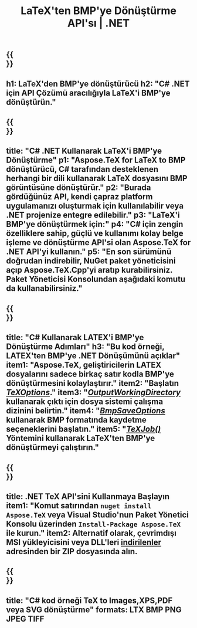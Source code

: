 ﻿---
translation: true
template: /_templates/_conversion-child-net.md
title: LaTeX'ten BMP'ye Dönüştürme API'sı | .NET
description: LaTeX'ten BMP'ye dönüştürme işlevi. Bu şirket içi .NET kitaplığını projenize entegre edin veya LaTeX'i BMP'ye dönüştürmek için platformlar arası uygulamaları kullanın.
keywords: lateks bmp api net, latex2bmp c# entegre
url: /net/conversion/latex-to-bmp/
family: tex
platformtag: net
feature: conversion
informat: LATEX
outformat: BMP
otherformats: PNG JPEG TIFF PDF SVG XPS
---

{{<section banner>}}
---
h1: LaTeX'den BMP'ye dönüştürücü
h2: "C# .NET için API Çözümü aracılığıyla LaTeX'i BMP'ye dönüştürün."
---

{{<section overview>}}
---
title: "C# .NET Kullanarak LaTeX'i BMP'ye Dönüştürme"
p1: "Aspose.TeX for LaTeX to BMP dönüştürücü, C# tarafından desteklenen herhangi bir dili kullanarak LaTeX dosyasını BMP görüntüsüne dönüştürür."
p2: "Burada gördüğünüz API, kendi çapraz platform uygulamanızı oluşturmak için kullanılabilir veya .NET projenize entegre edilebilir."
p3: "LaTeX'i BMP'ye dönüştürmek için:"
p4: "C# için zengin özelliklere sahip, güçlü ve kullanımı kolay belge işleme ve dönüştürme API'si olan Aspose.TeX for .NET API'yi kullanın."
p5: "En son sürümünü doğrudan indirebilir, NuGet paket yöneticisini açıp Aspose.TeX.Cpp'yi aratıp kurabilirsiniz. Paket Yöneticisi Konsolundan aşağıdaki komutu da kullanabilirsiniz."
---

{{<section feature1>}}
---
title: "C# Kullanarak LATEX'i BMP'ye Dönüştürme Adımları"
h3: "Bu kod örneği, LATEX'ten BMP'ye .NET Dönüşümünü açıklar"
item1: "Aspose.TeX, geliştiricilerin LATEX dosyalarını sadece birkaç satır kodla BMP'ye dönüştürmesini kolaylaştırır."
item2: "Başlatın [*TeXOptions*](https://reference.aspose.com/tex/net/aspose.tex/texoptions/)."
item3: "[*OutputWorkingDirectory*](https://reference.aspose.com/tex/net/aspose.tex/texoptions/outputworkingdirectory/) kullanarak çıktı için dosya sistemi çalışma dizinini belirtin."
item4: "[*BmpSaveOptions*](https://reference.aspose.com/tex/net/aspose.tex.presentation.image/bmpsaveoptions/) kullanarak BMP formatında kaydetme seçeneklerini başlatın."
item5: "[*TeXJob()*](https://reference.aspose.com/tex/net/aspose.tex/texjob/) Yöntemini kullanarak LaTeX'ten BMP'ye dönüştürmeyi çalıştırın."
---

{{<section feature2>}}
---
title: .NET TeX API'sini Kullanmaya Başlayın
item1: "Komut satırından ```nuget install Aspose.TeX``` veya Visual Studio'nun Paket Yönetici Konsolu üzerinden ```Install-Package Aspose.TeX``` ile kurun."
item2: Alternatif olarak, çevrimdışı MSI yükleyicisini veya DLL'leri [indirilenler](https://downloads.aspose.com/tex/net) adresinden bir ZIP dosyasında alın.
---

{{<section widget>}}
---
title: "C# kod örneği TeX to Images,XPS,PDF veya SVG dönüştürme"
formats: LTX BMP PNG JPEG TIFF
---


